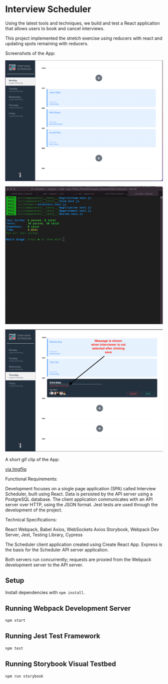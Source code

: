 # Interview Scheduler

Using the latest tools and techniques, we build and test a React application that allows users to book and cancel interviews. 

This project implemented the stretch exercise using reducers with react and updating spots remaining with reducers.

Screenshots of the App:

!["The Overview of the App"](https://github.com/enukeWebDev/scheduler/blob/master/docs/App.png?raw=true)

!["The Jest Test"](https://github.com/enukeWebDev/scheduler/blob/master/docs/JestTest.png?raw=true)

!["Warning message when no interviewer is selected"](https://github.com/enukeWebDev/scheduler/blob/master/docs/NoInterviewerSelected.png?raw=true)

A short gif clip of the App:

<a href="https://imgflip.com/gif/62yg4u">via Imgflip</a>


Functional Requirements:

Development focuses on a single page application (SPA) called Interview Scheduler, built using React.
Data is persisted by the API server using a PostgreSQL database.
The client application communicates with an API server over HTTP, using the JSON format.
Jest tests are used through the development of the project.

Technical Specifications:

React
Webpack, Babel
Axios, WebSockets
Axios
Storybook, Webpack Dev Server, Jest, Testing Library, Cypress

The Scheduler client application created using Create React App. Express is the basis for the Scheduler API server application.

Both servers run concurrently; requests are proxied from the Webpack development server to the API server.

## Setup

Install dependencies with `npm install`.

## Running Webpack Development Server

```sh
npm start
```

## Running Jest Test Framework

```sh
npm test
```

## Running Storybook Visual Testbed

```sh
npm run storybook
```
